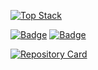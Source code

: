 
[![Top Stack](https://widget.realdeveloper.pro/api/top?stack=Java,Spring,Javascript)](https://github.com/Lee-Youngsu)

[![Badge](https://widget.realdeveloper.pro/api/badge?title=Languages%20and%20Framework&badges=Java,Spring,eGovFrame,JavaScript,jQuery,Node.js,Express.js,HTML,CSS,Bootstrap,Android)](https://github.com/Lee-Youngsu)
[![Badge](https://widget.realdeveloper.pro/api/badge?title=Database%20and%20DevOps&badges=MySQL,Oracle,PostgreSQL,SQLite,Docker,Git,GitHub,Nginx)](https://github.com/Lee-Youngsu)


[![Repository Card](https://widget.realdeveloper.pro/api/card?user=Lee-Youngsu&node-js-book)](https://github.com/Lee-Youngsu/node-js-book)


<!--
**Lee-Youngsu/Lee-Youngsu** is a ✨ _special_ ✨ repository because its `README.md` (this file) appears on your GitHub profile.

Here are some ideas to get you started:

- 🔭 I’m currently working on ...
- 🌱 I’m currently learning ...
- 👯 I’m looking to collaborate on ...
- 🤔 I’m looking for help with ...
- 💬 Ask me about ...
- 📫 How to reach me: ...
- 😄 Pronouns: ...
- ⚡ Fun fact: ...
-->
